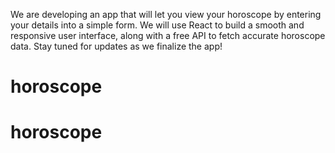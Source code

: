 We are developing an app that will let you view your horoscope by entering your details into a simple form. We will use React to build a smooth and responsive user interface, along with a free API to fetch accurate horoscope data. Stay tuned for updates as we finalize the app!
# horoscope
# horoscope
